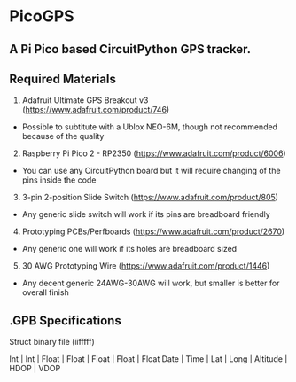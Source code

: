 # PicoGPS
## A Pi Pico based CircuitPython GPS tracker.

## Required Materials
1. Adafruit Ultimate GPS Breakout v3 (https://www.adafruit.com/product/746)
  - Possible to subtitute with a Ublox NEO-6M, though not recommended because of the quality
2. Raspberry Pi Pico 2 - RP2350 (https://www.adafruit.com/product/6006)
  - You can use any CircuitPython board but it will require changing of the pins inside the code
3. 3-pin 2-position Slide Switch (https://www.adafruit.com/product/805)
  - Any generic slide switch will work if its pins are breadboard friendly
4. Prototyping PCBs/Perfboards (https://www.adafruit.com/product/2670)
  - Any generic one will work if its holes are breadboard sized
5. 30 AWG Prototyping Wire (https://www.adafruit.com/product/1446)
  - Any decent generic 24AWG-30AWG will work, but smaller is better for overall finish

## .GPB Specifications
Struct binary file (iifffff)

Int  | Int  | Float | Float | Float    | Float | Float
Date | Time | Lat   | Long  | Altitude | HDOP  | VDOP
